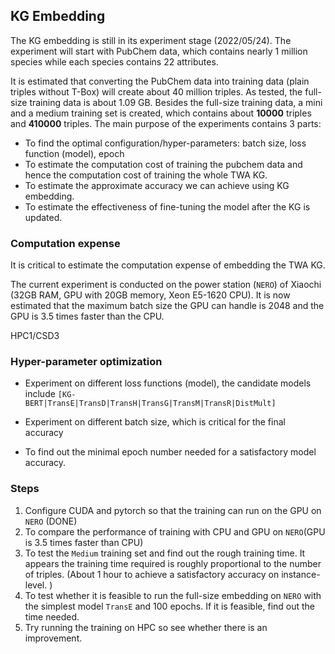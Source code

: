 ## KG Embedding 

The KG embedding is still in its experiment stage (2022/05/24). The experiment will 
start with PubChem data, which contains nearly 1 million species while each 
species contains 22 attributes. 

It is estimated that converting the PubChem data into training data (plain triples without T-Box) will 
create about 40 million triples. As tested, the full-size training data is about 1.09 GB. Besides the full-size 
training data, a mini and a medium training set is created, which contains about **10000** triples and **410000** triples. 
The main purpose of the experiments contains 3 parts: 
- To find the optimal configuration/hyper-parameters: batch size, loss function (model), epoch
- To estimate the computation cost of training the pubchem data and hence the computation cost of training the whole TWA KG. 
- To estimate the approximate accuracy we can achieve using KG embedding. 
- To estimate the effectiveness of fine-tuning the model after the KG is updated. 

### Computation expense
It is critical to estimate the computation expense of embedding the TWA KG.   

The current experiment is conducted on the power station (`NERO`) of Xiaochi (32GB RAM, GPU with 20GB memory, Xeon E5-1620 CPU). 
It is now estimated that the maximum batch size the GPU can handle is 2048 and the GPU is 3.5 times faster than the CPU. 

HPC1/CSD3

### Hyper-parameter optimization 

- Experiment on different loss functions (model), the candidate models include 
`[KG-BERT|TransE|TransD|TransH|TransG|TransM|TransR|DistMult]`

- Experiment on different batch size, which is critical for the final accuracy
- To find out the minimal epoch number needed for a satisfactory model accuracy. 

### Steps
1. Configure CUDA and pytorch so that the training can run on the GPU on `NERO` (DONE)
2. To compare the performance of training with CPU and GPU on `NERO`(GPU is 3.5 times faster than CPU)
3. To test the `Medium` training set and find out the rough training time. It appears the training time required is roughly proportional to the number of triples. (About 1 hour to achieve a satisfactory accuracy on instance-level. )  
4. To test whether it is feasible to run the full-size embedding on `NERO` with the simplest model `TransE` and 100 epochs. If it is feasible, find out the time needed.
5. Try running the training on HPC so see whether there is an improvement. 
